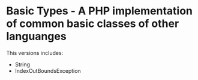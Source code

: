 # Basic Types - A PHP implementation of common basic classes of other languanges
This versions includes:
  - String
  - IndexOutBoundsException
